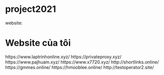 # project2021
website: 
<h1>Website của tôi</h1>
https://www.laptrinhonline.xyz/
https://privateproxy.xyz/
https://www.pajhuam.xyz/
https://www.x7720.xyz/
http://shortlinks.online/
https://gmmes.online/
https://hmooblee.online/
http://testoperator2.site/
